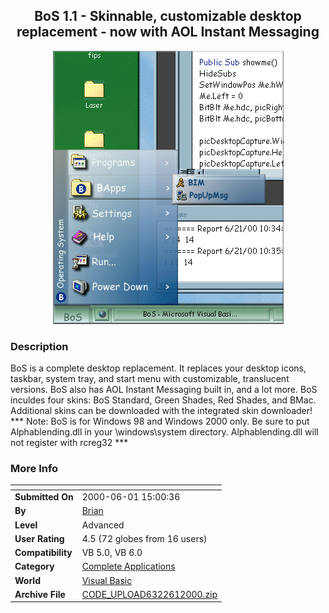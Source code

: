 ﻿<div align="center">

## BoS 1\.1 \- Skinnable, customizable desktop replacement \- now with AOL Instant Messaging

<img src="PIC20006211244519403.gif">
</div>

### Description

BoS is a complete desktop replacement. It replaces your desktop icons, taskbar, system tray, and start menu with customizable, translucent versions. BoS also has AOL Instant Messaging built in, and a lot more. BoS inculdes four skins: BoS Standard, Green Shades, Red Shades, and BMac. Additional skins can be downloaded with the integrated skin downloader! *** Note: BoS is for Windows 98 and Windows 2000 only. Be sure to put Alphablending.dll in your \windows\system directory. Alphablending.dll will not register with rcreg32 ***
 
### More Info
 


<span>             |<span>
---                |---
**Submitted On**   |2000-06-01 15:00:36
**By**             |[Brian](https://github.com/Planet-Source-Code/PSCIndex/blob/master/ByAuthor/brian.md)
**Level**          |Advanced
**User Rating**    |4.5 (72 globes from 16 users)
**Compatibility**  |VB 5\.0, VB 6\.0
**Category**       |[Complete Applications](https://github.com/Planet-Source-Code/PSCIndex/blob/master/ByCategory/complete-applications__1-27.md)
**World**          |[Visual Basic](https://github.com/Planet-Source-Code/PSCIndex/blob/master/ByWorld/visual-basic.md)
**Archive File**   |[CODE\_UPLOAD6322612000\.zip](https://github.com/Planet-Source-Code/brian-bos-1-1-skinnable-customizable-desktop-replacement-now-with-aol-instant-messaging__1-8541/archive/master.zip)








